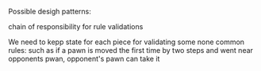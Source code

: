 Possible desigh patterns: 

chain of responsibility for rule validations

We need to kepp state for each piece for validating some none common rules: such as if a pawn is moved the first time by two steps and went near opponents pwan, opponent's pawn can take it
